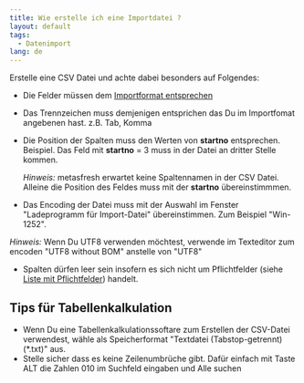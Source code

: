 ```yaml
---
title: Wie erstelle ich eine Importdatei ?
layout: default
tags:
  - Datenimport
lang: de
---
```


Erstelle eine CSV Datei und achte dabei besonders auf Folgendes:

- Die Felder müssen dem [Importformat entsprechen](Wie_definiere_ich_ein_Importformat)
- Das Trennzeichen muss demjenigen entsprichen das Du im Importfomat angebenen hast. z.B. Tab, Komma
- Die Position der Spalten muss den Werten von **startno** entsprechen. Beispiel. Das Feld mit **startno** = 3 muss in der Datei an dritter Stelle kommen.

   *Hinweis:* metasfresh erwartet keine Spaltennamen in der CSV Datei. Alleine die Position des Feldes muss mit der **startno** übereinstimmmen.

- Das Encoding der Datei muss mit der Auswahl im Fenster "Ladeprogramm für Import-Datei" übereinstimmen. Zum Beispiel "Win-1252".

*Hinweis:* Wenn Du UTF8 verwenden möchtest, verwende im Texteditor zum encoden "UTF8 without BOM" anstelle von "UTF8"

- Spalten dürfen leer sein insofern es sich nicht um Pflichtfelder (siehe [Liste mit Pflichtfelder](Welche_Felder_kann_ich_importieren)) handelt. 


## Tips für Tabellenkalkulation
- Wenn Du eine Tabellenkalkulationssoftare zum Erstellen der CSV-Datei verwendest, wähle als Speicherformat "Textdatei (Tabstop-getrennt)(*.txt)" aus.
- Stelle sicher dass es keine Zeilenumbrüche gibt. Dafür einfach mit Taste ALT die Zahlen 010 im Suchfeld eingaben und Alle suchen
